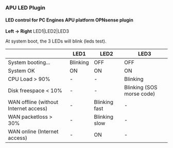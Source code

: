 ### APU LED Plugin ###

#### LED control for PC Engines APU platform OPNsense plugin ####

**Left -> Right**
LED1|LED2|LED3

At system boot, the 3 LEDs will blink (leds test).

|                                       | LED1     | LED2                      | LED3 |
|---------------------------------------|----------|---------------------------|------|
| System booting...                     | Blinking | OFF                       | OFF  |
| System OK                             | ON       | ON                        | ON   |
| CPU Load > 90%                        | - | -                         | Blinking    |
| Disk freespace < 10%                  | -        | - | Blinking (SOS morse code)    |
| WAN offline (without Internet access) | -        | Blinking fast             | -    |
| WAN packetloss > 30%                  | -        | Blinking slow             | -    |
| WAN online (Internet access)          | -        | ON                        | -    |

